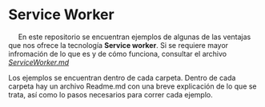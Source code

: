# Service Worker

&nbsp; &nbsp;&nbsp;&nbsp;En este repositorio se encuentran ejemplos de algunas de las ventajas que nos ofrece la tecnología  **Service worker**. Si se requiere mayor infromación de lo que es y de cómo funciona, consultar el archivo [_ServiceWorker.md_](./ServiceWorker.md)

Los ejemplos se encuentran dentro de cada carpeta. Dentro de cada carpeta hay un archivo Readme.md con una breve explicación de lo que se trata, así como lo pasos necesarios para correr cada ejemplo.

